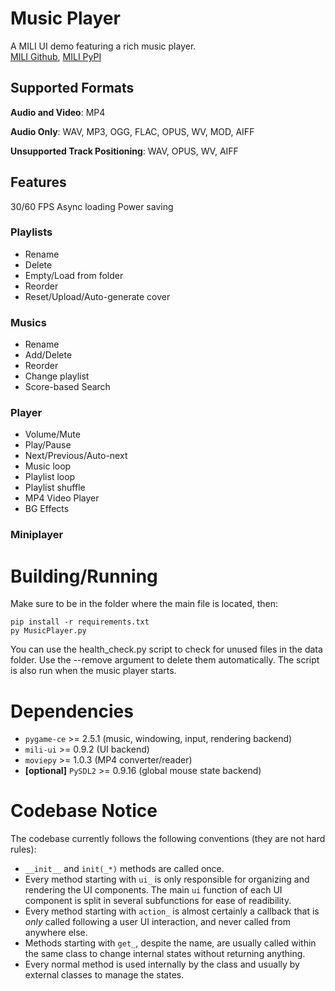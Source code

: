 # Music Player

A MILI UI demo featuring a rich music player.<br>
[MILI Github](https://github.com/damusss/mili), [MILI PyPI](https://pypi.org/project/mili-ui/)

## Supported Formats

**Audio and Video**: MP4

**Audio Only**: WAV, MP3, OGG, FLAC, OPUS, WV, MOD, AIFF

**Unsupported Track Positioning**: WAV, OPUS, WV, AIFF

## Features

30/60 FPS
Async loading
Power saving

### Playlists

- Rename
- Delete
- Empty/Load from folder
- Reorder
- Reset/Upload/Auto-generate cover

### Musics

- Rename
- Add/Delete
- Reorder
- Change playlist
- Score-based Search

### Player

- Volume/Mute
- Play/Pause
- Next/Previous/Auto-next
- Music loop
- Playlist loop
- Playlist shuffle
- MP4 Video Player
- BG Effects

### Miniplayer

# Building/Running

Make sure to be in the folder where the main file is located, then:

```
pip install -r requirements.txt
py MusicPlayer.py
```

You can use the health_check.py script to check for unused files in the data folder. Use the --remove argument to delete them automatically. The script is also run when the music player starts.

# Dependencies

- `pygame-ce` >= 2.5.1 (music, windowing, input, rendering backend)
- `mili-ui` >= 0.9.2 (UI backend)
- `moviepy` >= 1.0.3 (MP4 converter/reader)
- **[optional]** `PySDL2` >= 0.9.16 (global mouse state backend)

# Codebase Notice

The codebase currently follows the following conventions (they are not hard rules):

- `__init__` and `init(_*)` methods are called once.
- Every method starting with `ui_` is only responsible for organizing and rendering the UI components. The main `ui` function of each UI component is split in several subfunctions for ease of readibility.
- Every method starting with `action_` is almost certainly a callback that is _only_ called following a user UI interaction, and never called from anywhere else.
- Methods starting with `get_`, despite the name, are usually called within the same class to change internal states without returning anything.
- Every normal method is used internally by the class and usually by external classes to manage the states.
